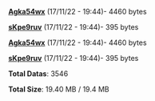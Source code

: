 [**Agka54wx**](/data/Agka54wx.txt) (17/11/22 - 19:44)- 4460 bytes

[**sKpe9ruv**](/data/sKpe9ruv.txt) (17/11/22 - 19:44)- 395 bytes

[**Agka54wx**](/data/Agka54wx.txt) (17/11/22 - 19:44)- 4460 bytes

[**sKpe9ruv**](/data/sKpe9ruv.txt) (17/11/22 - 19:44)- 395 bytes

**Total Datas**: 3546

**Total Size**: 19.40 MB / 19.4 MB